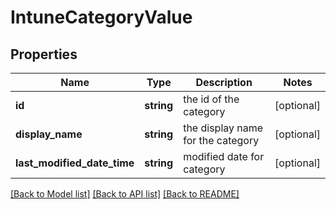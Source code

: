 # IntuneCategoryValue

## Properties
Name | Type | Description | Notes
------------ | ------------- | ------------- | -------------
**id** | **string** | the id of the category | [optional] 
**display_name** | **string** | the display name for the category | [optional] 
**last_modified_date_time** | **string** | modified date for category | [optional] 

[[Back to Model list]](../README.md#documentation-for-models) [[Back to API list]](../README.md#documentation-for-api-endpoints) [[Back to README]](../README.md)



